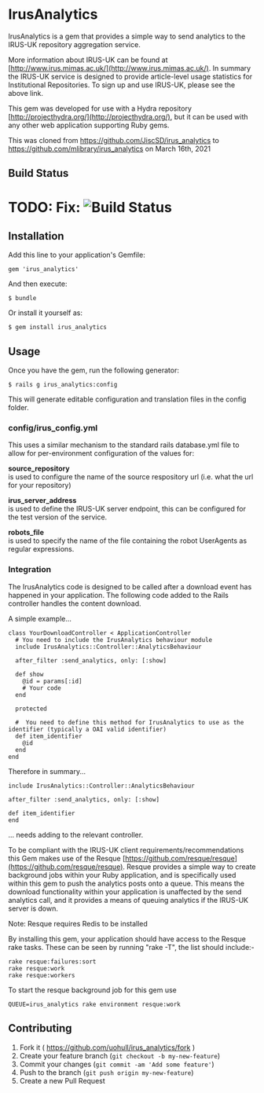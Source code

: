 # IrusAnalytics

IrusAnalytics is a gem that provides a simple way to send analytics to the IRUS-UK repository aggregation service.  

More information about IRUS-UK can be found at [http://www.irus.mimas.ac.uk/](http://www.irus.mimas.ac.uk/).  In summary the IRUS-UK service is designed to provide article-level usage statistics for Institutional Repositories.  To sign up and use IRUS-UK, please see the above link. 

This gem was developed for use with a Hydra repository [http://projecthydra.org/](http://projecthydra.org/), but it can be used with any other web application supporting Ruby gems. 

This was cloned from https://github.com/JiscSD/irus_analytics to https://github.com/mlibrary/irus_analytics on March 16th, 2021

## Build Status
# TODO: Fix: ![Build Status](https://api.travis-ci.org/uohull/irus_analytics.png?branch=master)

## Installation

Add this line to your application's Gemfile:

    gem 'irus_analytics'

And then execute:

    $ bundle

Or install it yourself as:

    $ gem install irus_analytics

## Usage

Once you have the gem, run the following generator:

    $ rails g irus_analytics:config

This will generate editable configuration and translation files in the config folder.

### config/irus_config.yml
This uses a similar mechanism to the standard rails database.yml file to allow for per-environment configuration of the values for:

**source_repository**\
 is used to configure the name of the source respository url (i.e. what the url for your repository)

**irus_server_address**\
 is used to define the IRUS-UK server endpoint, this can be configured for the test version of the service.

**robots_file**\
is used to specify the name of the file containing the robot UserAgents as regular expressions.  

### Integration
The IrusAnalytics code is designed to be called after a download event has happened in your application. The following code added to the Rails controller handles the content download.

A simple example...

    class YourDownloadController < ApplicationController
      # You need to include the IrusAnalytics behaviour module
      include IrusAnalytics::Controller::AnalyticsBehaviour 

      after_filter :send_analytics, only: [:show]

      def show
        @id = params[:id] 
        # Your code
      end

      protected 
    
      #  You need to define this method for IrusAnalytics to use as the identifier (typically a OAI valid identifier)
      def item_identifier 
        @id
      end
    end

Therefore in summary...

    include IrusAnalytics::Controller::AnalyticsBehaviour  
  
    after_filter :send_analytics, only: [:show]

    def item_identifier
    end

... needs adding to the relevant controller.  

To be compliant with the IRUS-UK client requirements/recommendations this Gem makes use of the Resque  [https://github.com/resque/resque](https://github.com/resque/resque).  Resque provides a simple way to create background jobs within your Ruby application, and is specifically used within this gem to push the analytics posts onto a queue.  This means the download functionality within your application is unaffected by the send analytics call, and it provides a means of queuing analytics if the IRUS-UK server is down. 

Note: Resque requires Redis to be installed  

By installing this gem, your application should have access to the Resque rake tasks.  These can be seen by running "rake -T",  the list should include:-

    rake resque:failures:sort 
    rake resque:work
    rake resque:workers

To start the resque background job for this gem use

    QUEUE=irus_analytics rake environment resque:work


## Contributing

1. Fork it ( https://github.com/uohull/irus_analytics/fork )
2. Create your feature branch (`git checkout -b my-new-feature`)
3. Commit your changes (`git commit -am 'Add some feature'`)
4. Push to the branch (`git push origin my-new-feature`)
5. Create a new Pull Request